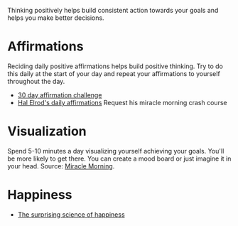 
Thinking positively helps build consistent action towards your goals and helps you make better decisions.

# Affirmations

Reciding daily positive affirmations helps build positive thinking. Try to do this daily at the start of your day and repeat your affirmations to yourself throughout the day.

- [30 day affirmation challenge](media.briantracy.com/downloads/30day_infographic.pdf)
- [Hal Elrod's daily affirmations](http://www.miraclemorning.com/) Request his miracle morning crash course

# Visualization

Spend 5-10 minutes a day visualizing yourself achieving your goals. You'll be more likely to get there. You can create a mood board or just imagine it in your head. Source: [Miracle Morning](http://a.co/aHOg0ga).

# Happiness

- [The surprising science of happiness](https://www.ted.com/talks/dan_gilbert_asks_why_are_we_happy)
